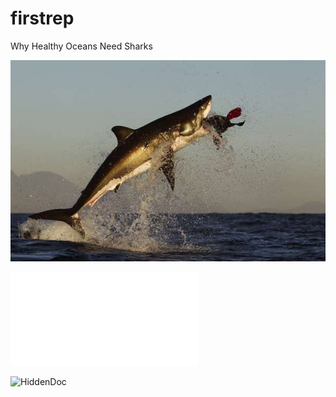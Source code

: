 ﻿# firstrep
Why Healthy Oceans Need Sharks

![picture](Pic.jpg)

![Predators as Prey](Sharks.pdf)

![HiddenDoc](.travis.yml)
